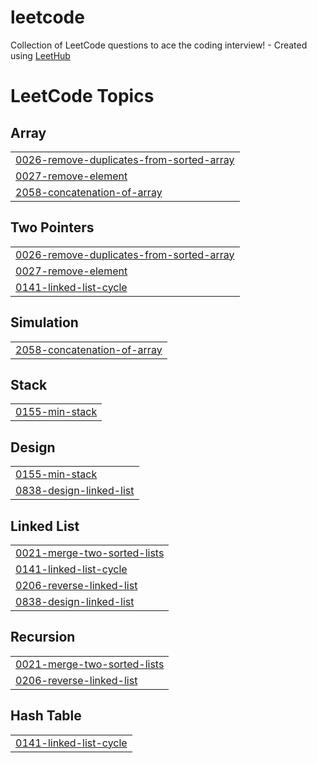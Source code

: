 # leetcode
Collection of LeetCode questions to ace the coding interview! - Created using [LeetHub](https://github.com/QasimWani/LeetHub)

<!---LeetCode Topics Start-->
# LeetCode Topics
## Array
|  |
| ------- |
| [0026-remove-duplicates-from-sorted-array](https://github.com/sajal2692/leetcode/tree/master/0026-remove-duplicates-from-sorted-array) |
| [0027-remove-element](https://github.com/sajal2692/leetcode/tree/master/0027-remove-element) |
| [2058-concatenation-of-array](https://github.com/sajal2692/leetcode/tree/master/2058-concatenation-of-array) |
## Two Pointers
|  |
| ------- |
| [0026-remove-duplicates-from-sorted-array](https://github.com/sajal2692/leetcode/tree/master/0026-remove-duplicates-from-sorted-array) |
| [0027-remove-element](https://github.com/sajal2692/leetcode/tree/master/0027-remove-element) |
| [0141-linked-list-cycle](https://github.com/sajal2692/leetcode/tree/master/0141-linked-list-cycle) |
## Simulation
|  |
| ------- |
| [2058-concatenation-of-array](https://github.com/sajal2692/leetcode/tree/master/2058-concatenation-of-array) |
## Stack
|  |
| ------- |
| [0155-min-stack](https://github.com/sajal2692/leetcode/tree/master/0155-min-stack) |
## Design
|  |
| ------- |
| [0155-min-stack](https://github.com/sajal2692/leetcode/tree/master/0155-min-stack) |
| [0838-design-linked-list](https://github.com/sajal2692/leetcode/tree/master/0838-design-linked-list) |
## Linked List
|  |
| ------- |
| [0021-merge-two-sorted-lists](https://github.com/sajal2692/leetcode/tree/master/0021-merge-two-sorted-lists) |
| [0141-linked-list-cycle](https://github.com/sajal2692/leetcode/tree/master/0141-linked-list-cycle) |
| [0206-reverse-linked-list](https://github.com/sajal2692/leetcode/tree/master/0206-reverse-linked-list) |
| [0838-design-linked-list](https://github.com/sajal2692/leetcode/tree/master/0838-design-linked-list) |
## Recursion
|  |
| ------- |
| [0021-merge-two-sorted-lists](https://github.com/sajal2692/leetcode/tree/master/0021-merge-two-sorted-lists) |
| [0206-reverse-linked-list](https://github.com/sajal2692/leetcode/tree/master/0206-reverse-linked-list) |
## Hash Table
|  |
| ------- |
| [0141-linked-list-cycle](https://github.com/sajal2692/leetcode/tree/master/0141-linked-list-cycle) |
<!---LeetCode Topics End-->